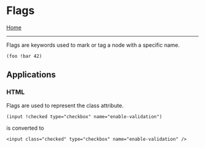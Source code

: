 # Flags

[Home](../README.md)

---

Flags are keywords used to mark or tag a node with a specific name.

```
(foo !bar 42)
```

## Applications

### HTML

Flags are used to represent the class attribute.

```
(input !checked type="checkbox" name="enable-validation")
```
is converted to
```
<input class="checked" type="checkbox" name="enable-validation" />
```
